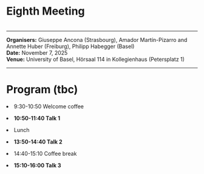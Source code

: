 <HTML>
<BODY>
 <TABLE>
    <TR>
	<H1>Eighth Meeting
	</H1>    
    </TR>
  </TABLE>
<hr>
	
<b>Organisers:</b> Giuseppe Ancona (Strasbourg), Amador Martín-Pizarro and Annette Huber (Freiburg), Philipp Habegger (Basel)<br>
<b>Date:</b> November 7, 2025<br>
<b>Venue:</b> University of Basel, Hörsaal 114 in Kollegienhaus (Petersplatz 1)
<p>
<hr>
<h1> Program (tbc) </h1>

<li> 9:30-10:50 Welcome coffee<p></p>
<li><b>10:50-11:40 Talk 1</b> <p>

<!--- Charlotte Bartnick (?)
Abstract Talk 1 <p>
--->

<li>Lunch<p>

<li><b>13:50-14:40 Talk 2 </b> <p>

<!--
Abstract Talk 2 <p>
-->

<li>14:40-15:10 Coffee break<p>
	
<li><b>15:10-16:00 Talk 3</b> <p>

<!-- Seoyoung Kim (?)
Abstract Talk 3 <p>
-->	 

